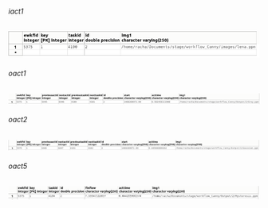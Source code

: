 
######  iact1


![alt tag](https://github.com/rahyou/Stage/blob/master/images/Canny/iact_canny.png)

###### oact1


![alt tag](https://github.com/rahyou/Stage/blob/master/images/Canny/oact1_canny.png)

###### oact2


![alt tag](https://github.com/rahyou/Stage/blob/master/images/Canny/oact2_canny.png)

###### oact5


![alt tag](https://github.com/rahyou/Stage/blob/master/images/Canny/oact5_canny.png)
